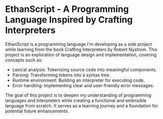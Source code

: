 # EthanScript - A Programming Language Inspired by Crafting Interpreters

EthanScript is a programming language I'm developing as a side project while learning from the book Crafting Interpreters by Robert Nystrom. This project is an exploration of language design and implementation, covering concepts such as:

- Lexical analysis: Tokenizing source code into meaningful components.
- Parsing: Transforming tokens into a syntax tree.
- Runtime environment: Building an interpreter for executing code.
- Error handling: Implementing clear and user-friendly error messages.

The goal of this project is to deepen my understanding of programming languages and interpreters while creating a functional and extensible language from scratch. It serves as a learning journey and a foundation for potential future enhancements.
